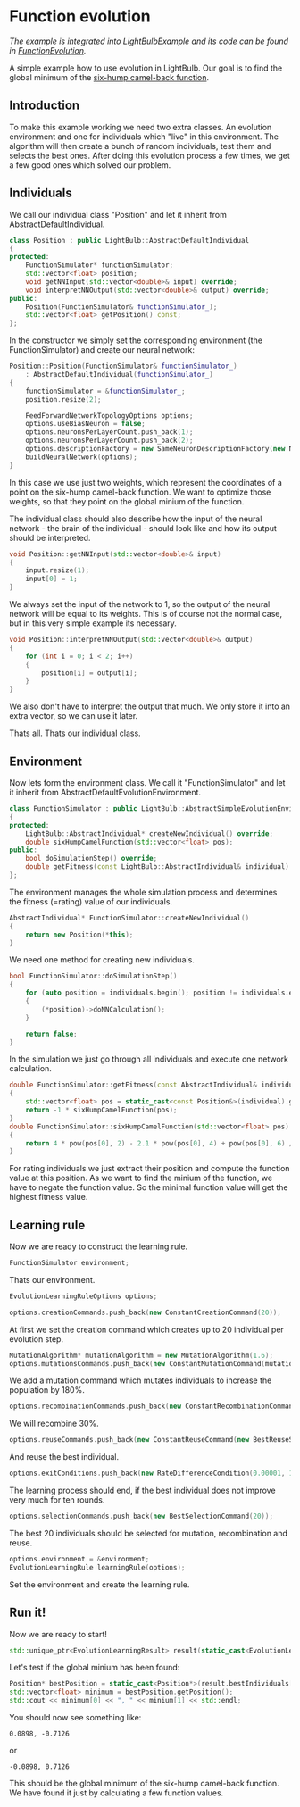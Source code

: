 # Function evolution

*The example is integrated into LightBulbExample and its code can be found in [FunctionEvolution](https://github.com/domin1101/LightBulb/tree/master/example/LightBulbExample/Examples/FunctionEvolution).*

A simple example how to use evolution in LightBulb. Our goal is to find the global minimum of the [six-hump camel-back function](https://www.sfu.ca/~ssurjano/camel6.html).

## Introduction

To make this example working we need two extra classes. An evolution environment and one for individuals which "live" in this environment.
The algorithm will then create a bunch of random individuals, test them and selects the best ones. After doing this evolution process a few times, we get a few good ones which solved our problem.

## Individuals

We call our individual class "Position" and let it inherit from AbstractDefaultIndividual.

```cpp
class Position : public LightBulb::AbstractDefaultIndividual
{
protected:
	FunctionSimulator* functionSimulator;
	std::vector<float> position;
	void getNNInput(std::vector<double>& input) override;
	void interpretNNOutput(std::vector<double>& output) override;
public:	
	Position(FunctionSimulator& functionSimulator_);
	std::vector<float> getPosition() const;
};
```

In the constructor we simply set the corresponding environment (the FunctionSimulator) and create our neural network:

```cpp
Position::Position(FunctionSimulator& functionSimulator_)
	: AbstractDefaultIndividual(functionSimulator_)
{
	functionSimulator = &functionSimulator_;
	position.resize(2);

	FeedForwardNetworkTopologyOptions options;
	options.useBiasNeuron = false;
	options.neuronsPerLayerCount.push_back(1);
	options.neuronsPerLayerCount.push_back(2);
	options.descriptionFactory = new SameNeuronDescriptionFactory(new NeuronDescription(new WeightedSumFunction(), new IdentityFunction()));
	buildNeuralNetwork(options);
}
```

In this case we use just two weights, which represent the coordinates of a point on the six-hump camel-back function. We want to optimize those weights, so that they point on the global minium of the function.

The individual class should also describe how the input of the neural network - the brain of the individual - should look like and how its output should be interpreted.


```cpp
void Position::getNNInput(std::vector<double>& input)
{
	input.resize(1);
	input[0] = 1;
}
```

We always set the input of the network to 1, so the output of the neural network will be equal to its weights.
This is of course not the normal case, but in this very simple example its necessary.


```cpp
void Position::interpretNNOutput(std::vector<double>& output)
{
	for (int i = 0; i < 2; i++)
	{	
		position[i] = output[i];
	}
}
```

We also don't have to interpret the output that much. We only store it into an extra vector, so we can use it later.

Thats all. Thats our individual class.


## Environment

Now lets form the environment class. We call it "FunctionSimulator" and let it inherit from AbstractDefaultEvolutionEnvironment.

```cpp
class FunctionSimulator : public LightBulb::AbstractSimpleEvolutionEnvironment
{
protected:
	LightBulb::AbstractIndividual* createNewIndividual() override;
    double sixHumpCamelFunction(std::vector<float> pos);
public:
	bool doSimulationStep() override;
	double getFitness(const LightBulb::AbstractIndividual& individual) const override;
};
```

The environment manages the whole simulation process and determines the fitness (=rating) value of our individuals.

```cpp
AbstractIndividual* FunctionSimulator::createNewIndividual()
{
	return new Position(*this);
}
```

We need one method for creating new individuals.

```cpp
bool FunctionSimulator::doSimulationStep()
{
	for (auto position = individuals.begin(); position != individuals.end(); position++)
	{
		(*position)->doNNCalculation();
	}

	return false;
}
```

In the simulation we just go through all individuals and execute one network calculation.

```cpp
double FunctionSimulator::getFitness(const AbstractIndividual& individual) const
{
	std::vector<float> pos = static_cast<const Position&>(individual).getPosition();
	return -1 * sixHumpCamelFunction(pos);
}
double FunctionSimulator::sixHumpCamelFunction(std::vector<float> pos)
{
	return 4 * pow(pos[0], 2) - 2.1 * pow(pos[0], 4) + pow(pos[0], 6) / 3 + pos[0] * pos[1] - 4 * pow(pos[1], 2) + 4 * pow(pos[1], 4);
}
```

For rating individuals we just extract their position and compute the function value at this position.
As we want to find the minium of the function, we have to negate the function value. So the minimal function value will get the highest fitness value.


## Learning rule

Now we are ready to construct the learning rule.

```cpp
FunctionSimulator environment;
```

Thats our environment.

```cpp
EvolutionLearningRuleOptions options;

options.creationCommands.push_back(new ConstantCreationCommand(20));
````
At first we set the creation command which creates up to 20 individual per evolution step.

```cpp
MutationAlgorithm* mutationAlgorithm = new MutationAlgorithm(1.6);
options.mutationsCommands.push_back(new ConstantMutationCommand(mutationAlgorithm, new StochasticUniversalSamplingSelector(), 1.8));
```

We add a mutation command which mutates individuals to increase the population by 180%. 

```cpp
options.recombinationCommands.push_back(new ConstantRecombinationCommand(new RecombinationAlgorithm(), new StochasticUniversalSamplingSelector(), 0.3));
```

We will recombine 30%.

```cpp
options.reuseCommands.push_back(new ConstantReuseCommand(new BestReuseSelector(), 1));
```

And reuse the best individual.

```cpp
options.exitConditions.push_back(new RateDifferenceCondition(0.00001, 10));
```

The learning process should end, if the best individual does not improve very much for ten rounds.

```cpp
options.selectionCommands.push_back(new BestSelectionCommand(20));
```

The best 20 individuals should be selected for mutation, recombination and reuse.

```cpp
options.environment = &environment;
EvolutionLearningRule learningRule(options);
```
Set the environment and create the learning rule.

## Run it!

Now we are ready to start!
```cpp
std::unique_ptr<EvolutionLearningResult> result(static_cast<EvolutionLearningResult*>(learningRule.start()));
```

Let's test if the global minium has been found:

```cpp
Position* bestPosition = static_cast<Position*>(result.bestIndividuals[0].get());
std::vector<float> minimum = bestPosition.getPosition();
std::cout << minimum[0] << ", " << minium[1] << std::endl;
```

You should now see something like:

```
0.0898, -0.7126
```

or

```
-0.0898, 0.7126
```

This should be the global minimum of the six-hump camel-back function. We have found it just by calculating a few function values.


